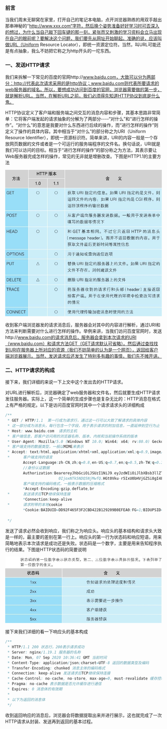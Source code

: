 ### 前言

当我们周末无聊窝在家里，打开自己的笔记本电脑，点开浏览器熟练的用双手敲出那串神秘的‘’http://www.xxx.com“字符，然后换个姿势准备好好学习时可否深入的想过，为什么当自己敲下回车键的那一刻，紧张而又刺激的学习资料会立马出现在自己的眼前呢？要解决这个问题，我们要先从网址开始聊起。准确的说，应该叫做URL（Uniform Resource Locator），即统一资源定位符。当然，叫URL可能还是有点抽象，我么不妨把它称之为http开头的一坨东西。

### 一、发送HTTP请求

我们来拆解一下常见的百度的官网http://www.baidu.com，大致可以分为两部分：http://代表此次请求采用的是http协议；www.baidu.com则代表所要请求的web服务器的域名。所以，要想成功访问到百度的官网，浏览器需要做的第一步，就是解析URL。当然，在解析URL之前，我们必须得先知道HTTP协议到底是什么鬼。

HTTP协议定义了客户端和服务端之间交互的消息内容和步骤，其基本思路非常简单：它将客户端发起的请求抽象的分解为了两部分----“对什么”和“进行怎样的操作”。“对什么”的意思是我要对什么东西进行后续的操作，而“进行怎样的操作”则定义了操作的具体内容。其中相当于“对什么”的部分称之为URI（Uniform Resource Identifier），即统一资源标识符。简单来讲，URI的内容一般是一个存放网页数据的文件或者是一个可运行的服务端程序的文件名。换句话说，URI就是我们可以访问的目标。相当于“进行怎样的操作”的部分称之为方法，其表示要让Web服务器完成怎样的操作，常见的无非就是增删改查。下图是HTTP1.1的主要方法

![image-20200907181914412](/img/网络是怎样连接的--笔记一/image-20200907181914412.png)

收到客户端浏览器发的请求消息后，服务器会对其中的内容进行解析，通过URI和方法来判断需要对什么进行怎样的操作。举例来讲，当我们访问百度官网时，发送http://www.baidu.com的请求消息后，服务器会拿到本次请求的URI（www.baidu.com）和请求方法GET（GET请求默认可省略）。然后通过查找找到URI在服务器上所对应的资源（我们不妨简单的认为是一个网页），返回给客户端浏览器展示。当然，发送请求后还发生了特别多有趣的事情，我们先不摊开讲。

### 二、HTTP请求的构成

接下来，我们详细的来说一下上文中这个发出去的HTTP请求。

对URL进行解析后，浏览器确定了web服务器和文件名，然后就要生成HTTP请求发往服务器。实际上，这一个简单的生成步骤也是复杂无比的：HTTP消息在格式上有严格的规定。以下是访问百度官网时其中一个请求请求头的详细构成

```java
/**
 * GET / HTTP/1.1  第一行成为请求行，通过这一行可以大致了解请求的具体内容
 * 这一部分成为消息头，每行包含一个字段，用于表示请求的附加信息，一直延伸到空行为止
 * Host: www.baidu.com  请求的主机
 * 客户端信息，即客户访问用的浏览器名称、版本、内核和当前操作系统的版本
 * User-Agent: Mozilla/5.0 (Windows NT 10.0; Win64; x64; rv:80.0) Gecko/20100101 Firefox/80.0
 * 客户端支持的数据类型，一般以MIME来表示
 * Accept: text/html,application/xhtml+xml,application/xml;q=0.9,image/webp;q=0.8
 *      客户端支持的语言
        Accept-Language:zh-CN,zh;q=0.8,en-US;q=0.7,en;q=0.5,zh-TW;q=0.3,zh-HK;q=0.2
        //身份认证数据
        Authorization:BearereyJhbGciOiJSUzI1NiJ9.eyJzdWIiOiJlbXBsb3llZTphZG1pbiIsImV4cCI6MTYwMDA1NDQzMCwiaWF
                        0IjoxNTk5NDQ5NjMwfQ.HGt0Vku-r5IxU0bHVjGZSi8gI4EanzMT2ob6Cn13z8JgItfS0vFPztmBy
        客户端支持的编码格式，一般表示数据的压缩格式
        *Accept-Encoding:gzip,deflate,br
 *      发送请求后TCP继续保持连接
        *Connection:keep-alive
 *      请求附带的本地cookie
        *Cookie:BAIDUID=DD92F465F3F2CBD422B129209B0EFEA0:FG=1;BIDUPSID=DD92F465F3F2
        
 */
```

发送了请求必然会收到响应，我们称之为响应头。响应头的基本结构和请求头大致是一样的，最主要的差别在第一行上。响应头的第一行为状态码和响应短语，用来简略地表示本次请求是成功还是失败。状态码是一个数字，主要是用来告知程序执行的结果。下图是HTTP状态码的简要说明

![image-20200907185138251](/img/网络是怎样连接的--笔记一/image-20200907185138251.png)

接下来我们详细的看一下响应头的基本构成

```java
/**
 * HTTP/1.1 200 状态行，200表示请求成功
 * Server: nginx/1.19.1 服务器的名称
 * Date: Mon, 07 Sep 2020 10:36:41 GMT 当前时间
 * Content-Type: application/json;charset=UTF-8 返回的数据类型及编码
 * Transfer-Encoding: chunked 消息主体的编码格式
 * Connection: keep-alive 发送请求后TCP继续保持连接
 * Cache-Control: no-cache, no-store, max-age=0, must-revalidate 缓存控制
 * Pragma: no-cache 表示数据是否允许缓存进行通信
 * Expires: 0 消息体的有效期
 *
 * 以下为返回的消息体
 */
```

收到返回响应的消息后，浏览器会将数据提取出来并进行展示，这也就完成了一次HTTP请求从封装、发送再到返回的基本过程。